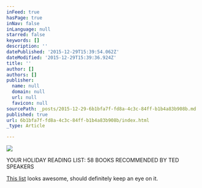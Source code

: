 ```yaml
---
inFeed: true
hasPage: true
inNav: false
inLanguage: null
starred: false
keywords: []
description: ''
datePublished: '2015-12-29T15:39:54.062Z'
dateModified: '2015-12-29T15:39:36.924Z'
title: ''
author: []
authors: []
publisher:
  name: null
  domain: null
  url: null
  favicon: null
sourcePath: _posts/2015-12-29-6b1bfa7f-fd8a-4c3c-84ff-b1b4a83b908b.md
published: true
url: 6b1bfa7f-fd8a-4c3c-84ff-b1b4a83b908b/index.html
_type: Article

---
```

![](https://the-grid-user-content.s3-us-west-2.amazonaws.com/0940976e-82ba-446a-bf22-636df2fb1365.jpg)

YOUR HOLIDAY READING LIST: 58 BOOKS RECOMMENDED BY TED SPEAKERS

[This list][0] looks awesome, should definitely keep an eye on it.

[0]: http://ideas.ted.com/your-holiday-reading-list-58-books-recommended-by-ted-speakers/?utm_campaign=social&utm_medium=referral&utm_source=facebook.com&utm_content=ideas-blog&utm_term=humanities